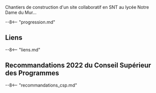
Chantiers de construction d'un site collaboratif en SNT au lycée Notre Dame du Mur...


--8<-- "progression.md"

## Liens

--8<-- "liens.md"

## Recommandations 2022 du Conseil Supérieur des Programmes

--8<-- "recommandations_csp.md"